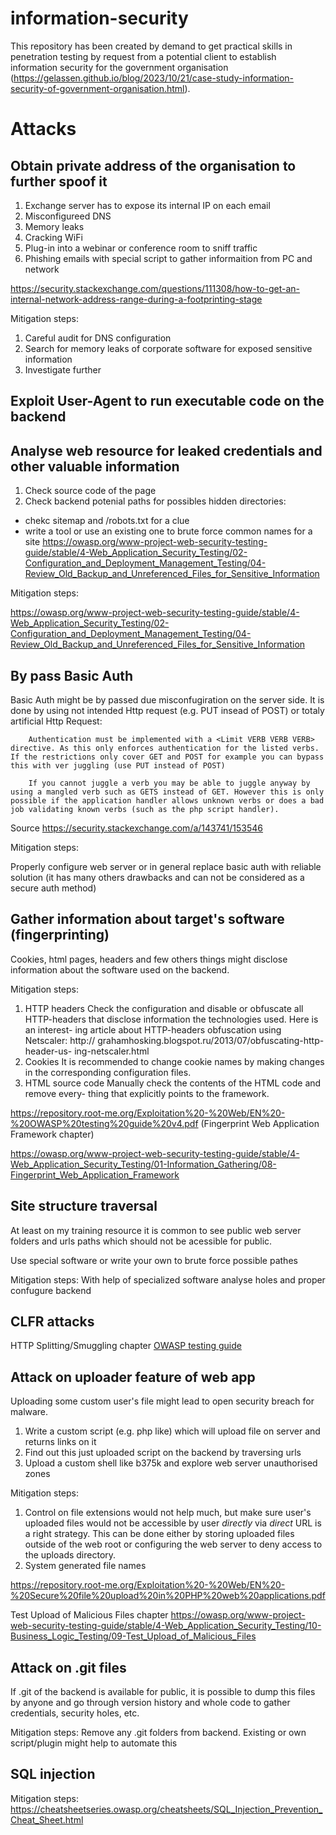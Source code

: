 # information-security
This repository has been created by demand to get practical skills in penetration testing by request from a potential client to establish information security for the government organisation (<a href="https://gelassen.github.io/blog/2023/10/21/case-study-information-security-of-government-organisation.html">https://gelassen.github.io/blog/2023/10/21/case-study-information-security-of-government-organisation.html</a>). 

# Attacks

## Obtain private address of the organisation to further spoof it
1. Exchange server has to expose its internal IP on each email
2. Misconfigureed DNS
3. Memory leaks
4. Cracking WiFi
5. Plug-in into a webinar or conference room to sniff traffic
6. Phishing emails with special script to gather informaition from PC and network

<a href="https://security.stackexchange.com/questions/111308/how-to-get-an-internal-network-address-range-during-a-footprinting-stage">https://security.stackexchange.com/questions/111308/how-to-get-an-internal-network-address-range-during-a-footprinting-stage</a>

Mitigation steps:

1. Careful audit for DNS configuration 
2. Search for memory leaks of corporate software for exposed sensitive information
3. Investigate further

## Exploit User-Agent to run executable code on the backend

## Analyse web resource for leaked credentials and other valuable information 
1. Check source code of the page
2. Check backend potenial paths for possibles hidden directories:
  - chekc sitemap and /robots.txt for a clue
  - write a tool or use an existing one to brute force common names for a site
https://owasp.org/www-project-web-security-testing-guide/stable/4-Web_Application_Security_Testing/02-Configuration_and_Deployment_Management_Testing/04-Review_Old_Backup_and_Unreferenced_Files_for_Sensitive_Information

Mitigation steps:

https://owasp.org/www-project-web-security-testing-guide/stable/4-Web_Application_Security_Testing/02-Configuration_and_Deployment_Management_Testing/04-Review_Old_Backup_and_Unreferenced_Files_for_Sensitive_Information

## By pass Basic Auth
Basic Auth might be by passed due misconfugiration on the server side. It is done by using not intended Http request (e.g. PUT insead of POST) or totaly artificial Http Request: 
```
    Authentication must be implemented with a <Limit VERB VERB VERB> directive. As this only enforces authentication for the listed verbs. If the restrictions only cover GET and POST for example you can bypass this with ver juggling (use PUT instead of POST)

    If you cannot juggle a verb you may be able to juggle anyway by using a mangled verb such as GETS instead of GET. However this is only possible if the application handler allows unknown verbs or does a bad job validating known verbs (such as the php script handler).
```
Source https://security.stackexchange.com/a/143741/153546

Mitigation steps: 

Properly configure web server or in general replace basic auth with reliable solution (it has many others drawbacks and can not be considered as a secure auth method)

## Gather information about target's software (fingerprinting)
Cookies, html pages, headers and few others things might disclose information about the software used on the backend. 

Mitigation steps: 

1. HTTP headers
  Check the configuration and disable or obfuscate all HTTP-headers
  that disclose information the technologies used. Here is an interest-
  ing article about HTTP-headers obfuscation using Netscaler: http://
  grahamhosking.blogspot.ru/2013/07/obfuscating-http-header-us-
  ing-netscaler.html
2. Cookies
  It is recommended to change cookie names by making changes in the
  corresponding configuration files.
3. HTML source code
  Manually check the contents of the HTML code and remove every-
  thing that explicitly points to the framework.

https://repository.root-me.org/Exploitation%20-%20Web/EN%20-%20OWASP%20testing%20guide%20v4.pdf (Fingerprint Web Application Framework chapter)

https://owasp.org/www-project-web-security-testing-guide/stable/4-Web_Application_Security_Testing/01-Information_Gathering/08-Fingerprint_Web_Application_Framework

## Site structure traversal
At least on my training resource it is common to see public web server folders and urls paths which should not be acessible for public. 

Use special software or write your own to brute force possible pathes

Mitigation steps:
With help of specialized software analyse holes and proper confugure backend

## CLFR attacks

HTTP Splitting/Smuggling chapter <a href="https://repository.root-me.org/Exploitation%20-%20Web/EN%20-%20OWASP%20testing%20guide%20v4.pdf">OWASP testing guide</a>

## Attack on uploader feature of web app
Uploading some custom user's file might lead to open security breach for malware.

1. Write a custom script (e.g. php like) which will upload file on server and returns links on it
2. Find out this just uploaded script on the backend by traversing urls
3. Upload a custom shell like b375k and explore web server unauthorised zones

Mitigation steps:
1. Control on file extensions would not help much, but make sure user's uploaded files would not be accessible by user *directly* via *direct* URL is a right strategy. This can be done either by storing uploaded files outside of the web root or configuring the web server to deny access to the uploads directory.
2. System generated file names 

https://repository.root-me.org/Exploitation%20-%20Web/EN%20-%20Secure%20file%20upload%20in%20PHP%20web%20applications.pdf

Test Upload of Malicious Files chapter
https://owasp.org/www-project-web-security-testing-guide/stable/4-Web_Application_Security_Testing/10-Business_Logic_Testing/09-Test_Upload_of_Malicious_Files

## Attack on .git files
If .git of the backend is available for public, it is possible to dump this files by anyone and go through version history and whole code to gather credentials, security holes, etc. 

Mitigation steps:
Remove any .git folders from backend. Existing or own script/plugin might help to automate this

## SQL injection

Mitigation steps:
https://cheatsheetseries.owasp.org/cheatsheets/SQL_Injection_Prevention_Cheat_Sheet.html
